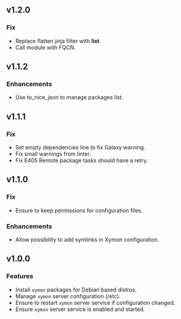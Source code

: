 ## v1.2.0

### Fix
* Replace flatten jinja filter with **list**.
* Call module with FQCN.

## v1.1.2

### Enhancements
* Use to_nice_json to manage packages list.

## v1.1.1

### Fix
* Set empty dependencies line to fix Galaxy warning.
* Fix small warnings from linter.
* Fix E405 Remote package tasks should have a retry.

## v1.1.0

### Fix
* Ensure to keep permissions for configuration files.

### Enhancements
* Allow possibility to add symlinks in Xymon configuration.

## v1.0.0

### Features
* Install `xymon` packages for Debian based distros.
* Manage `xymon` server configuration (/etc).
* Ensure to restart `xymon` server service if configuration changed.
* Ensure `xymon` server service is enabled and started.
